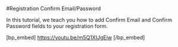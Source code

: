 #Registration Confirm Email/Password

In this tutorial, we teach you how to add Confirm Email and Confirm Password fields to your registration form.

[bp_embed] https://youtu.be/m5Q1XIJgEjw [/bp_embed]